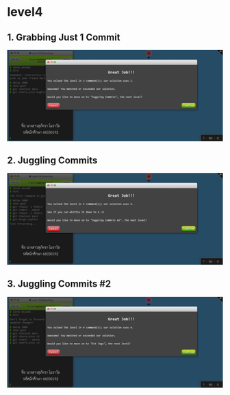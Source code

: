 # level4
## 1. Grabbing Just 1 Commit
![alt text](image-13.png)


## 2. Juggling Commits
![alt text](image-14.png)


## 3. Juggling Commits #2
![alt text](image-15.png)
